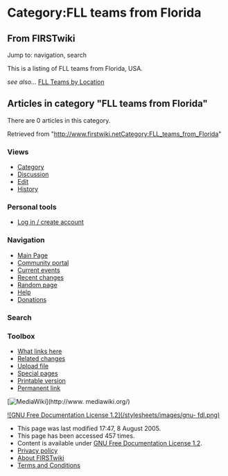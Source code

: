 # Category:FLL teams from Florida

## From FIRSTwiki

Jump to: navigation, search

This is a listing of FLL teams from Florida, USA.

_see also..._ [FLL Teams by Location](FLL_Teams_by_Location "FLL
Teams by Location")

## Articles in category "FLL teams from Florida"

There are 0 articles in this category.

Retrieved from "<http://www.firstwiki.netCategory:FLL_teams_from_Florida>"

### Views

- [Category](Category:FLL_teams_from_Florida)
- [Discussion](/index.php?title=Category_talk:FLL_teams_from_Florida&action=edit)
- [Edit](/index.php?title=Category:FLL_teams_from_Florida&action=edit)
- [History](/index.php?title=Category:FLL_teams_from_Florida&action=history)

### Personal tools

- [Log in / create account](/index.php?title=Special:Userlogin&returnto=Category:FLL_teams_from_Florida)

[](Main_Page "Main Page")

### Navigation

- [Main Page](Main_Page)
- [Community portal](FIRSTwiki:Community_portal)
- [Current events](Current_events)
- [Recent changes](Special:Recentchanges)
- [Random page](Special:Random)
- [Help](Help:Contents)
- [Donations](FIRSTwiki:Site_support)

### Search

### Toolbox

- [What links here](Special:Whatlinkshere/Category:FLL_teams_from_Florida)
- [Related changes](Special:Recentchangeslinked/Category:FLL_teams_from_Florida)
- [Upload file](Special:Upload)
- [Special pages](Special:Specialpages)
- [Printable version](/index.php?title=Category:FLL_teams_from_Florida&printable=yes)
- [Permanent link](/index.php?title=Category:FLL_teams_from_Florida&oldid=40600)

[![MediaWiki](/skins/common/images/poweredby_mediawiki_88x31.png)](http://www.
mediawiki.org/)

[![GNU Free Documentation License 1.2](/stylesheets/images/gnu-
fdl.png)](http://www.gnu.org/copyleft/fdl.html)

- This page was last modified 17:47, 8 August 2005.
- This page has been accessed 457 times.
- Content is available under [GNU Free Documentation License 1.2](http://www.gnu.org/copyleft/fdl.html "http://www.gnu.org/copyleft/fdl.html").
- [Privacy policy](FIRSTwiki:Privacy_policy "FIRSTwiki:Privacy policy")
- [About FIRSTwiki](FIRSTwiki:About "FIRSTwiki:About")
- [Terms and Conditions](FIRSTwiki:Terms_and_conditions "FIRSTwiki:Terms and conditions")

